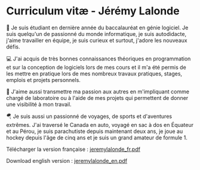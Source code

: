 # Curriculum vitæ - Jérémy Lalonde

👋 Je suis étudiant en dernière année du baccalauréat en génie logiciel. Je suis quelqu'un de passionné du monde informatique, je suis autodidacte, j'aime travailler en équipe, je suis curieux et surtout, j'adore les nouveaux défis.

💻 J'ai acquis de très bonnes connaissances théoriques en programmation et sur la conception de logiciels lors de mes cours et il m'a été permis de les mettre en pratique lors de mes nombreux travaux pratiques, stages, emplois et projets personnels.

📖 J'aime aussi transmettre ma passion aux autres en m'impliquant comme chargé de laboratoire ou à l'aide de mes projets qui permettent de donner une visibilité à mon travail.

🪂 Je suis aussi un passionné de voyages, de sports et d'aventures extrêmes. J'ai traversé le Canada en auto, voyagé en sac à dos en Équateur et au Pérou, je suis parachutiste depuis maintenant deux ans, je joue au hockey depuis l'âge de cinq ans et je suis un grand amateur de formule 1.

Télécharger la version française : [jeremylalonde_fr.pdf](./jeremylalonde_fr.pdf)

Download english version : [jeremylalonde_en.pdf](./jeremylalonde_en.pdf)
